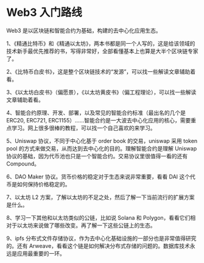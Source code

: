 # Web3 入门路线

Web3 是以区块链和智能合约为基础，构建的去中心化应用生态。

1、《精通比特币》和《精通以太坊》，两本书都是同一个人写的，这是给该领域的技术新手最优先推荐的书，写得非常好，全部看懂基本上也算是大半个区块链专家了。

2、《比特币白皮书》，这是整个区块链技术的“发源”，可以找一些解读文章辅助着看。

3、《以太坊白皮书》（偏愿景），《以太坊黄皮书》（偏工程理论），可以找一些解读文章辅助着看。

4、智能合约原理、开发、部署，以及常见的智能合约标准（最出名的几个是 ERC20, ERC721, ERC1155）……智能合约是一大波去中心化应用的核心，需要重点学习。网上很多很棒的教程，可以找一个自己喜欢的来学习。

5、Uniswap 协议，不同于中心化基于 order book 的交易，uniswap 采用 token pool 的方式来做交易，从而达到去中心化的目的。理解智能合约是理解 Uniswap 协议的基础，因为代币池也只是一个智能合约。交易协议里很值得一看的还有 Compound。

6、DAO Maker 协议。货币价格的稳定对于生态来说非常重要，看看 DAI 这个代币是如何保持价格稳定的。

7、以太坊 L2 方案，了解以太坊的不足之处，然后了解一下当前流行的扩展方案是什么。

8、学习一下其他和以太坊类似的公链，比如说 Solana 和 Polygon，看看它们相对于以太坊来说做了哪些改变。再了解一下这些公链上的生态。

9、ipfs 分布式文件存储协议，作为去中心化基础设施的一部分也是非常值得研究的。还有 Arweave，看看这个链是如何解决分布式存储的问题的。数据库技术永远是应用最重要的一环。
